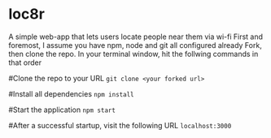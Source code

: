 # loc8r
A simple web-app that lets users locate people near them via wi-fi
First and foremost, I assume you have npm, node and git all configured already
Fork, then clone the repo.
In your terminal window, hit the follwing commands in that order

#Clone the repo to your URL
`git clone <your forked url>`

#Install all dependencies
`npm install`

#Start the application
`npm start`

#After a successful startup, visit the following URL
`localhost:3000`
